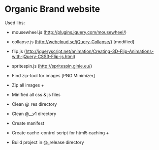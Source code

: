 # Organic Brand website

Used libs:
- mousewheel.js (http://plugins.jquery.com/mousewheel/)
- collapse.js (http://webcloud.se/jQuery-Collapse/) [modified]
- flip.js (http://jqueryscript.net/animation/Creating-3D-Flip-Animations-with-jQuery-CSS3-Flip-js.html)
- spritespin.js (http://spritespin.ginie.eu/)

- Find zip-tool for images [PNG Minimizer]
- Zip all images +
- Minified all css & js files
- Clean @_res directory
- Clean @__v1 directory
- Create manifest
- Create cache-control script for html5 caching +
- Build project in @_release directory
